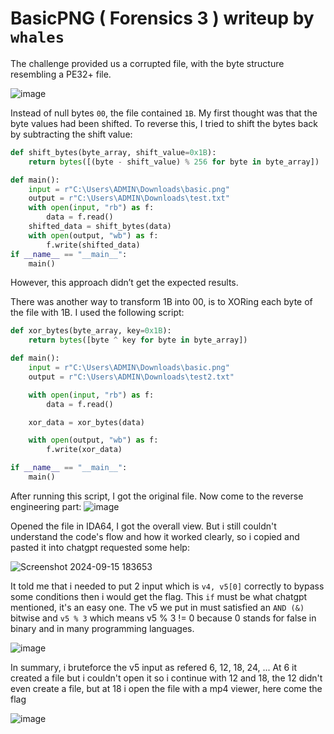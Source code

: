 # BasicPNG ( Forensics 3 ) writeup by `whales`

The challenge provided us a corrupted file, with the byte structure resembling a PE32+ file.

![image](https://github.com/user-attachments/assets/b8648a99-009c-47dc-a431-bd6397941e5e)

Instead of null bytes `00`, the file contained `1B`. 
My first thought was that the byte values had been shifted. 
To reverse this, I tried to shift the bytes back by subtracting the shift value:
```python
def shift_bytes(byte_array, shift_value=0x1B):
    return bytes([(byte - shift_value) % 256 for byte in byte_array])

def main():
    input = r"C:\Users\ADMIN\Downloads\basic.png"
    output = r"C:\Users\ADMIN\Downloads\test.txt"
    with open(input, "rb") as f:
        data = f.read()
    shifted_data = shift_bytes(data)
    with open(output, "wb") as f:
        f.write(shifted_data)
if __name__ == "__main__":
    main()
```
However, this approach didn’t get the expected results.

There was another way to transform 1B into 00, is to XORing each byte of the file with 1B.
I used the following script:
```python
def xor_bytes(byte_array, key=0x1B):
    return bytes([byte ^ key for byte in byte_array])

def main():
    input = r"C:\Users\ADMIN\Downloads\basic.png"
    output = r"C:\Users\ADMIN\Downloads\test2.txt"

    with open(input, "rb") as f:
        data = f.read()

    xor_data = xor_bytes(data)

    with open(output, "wb") as f:
        f.write(xor_data)

if __name__ == "__main__":
    main()
```
After running this script, I got the original file.
Now come to the reverse engineering part:
![image](https://github.com/user-attachments/assets/64813f62-f869-4bc9-b418-0aedb94e0aa5)


Opened the file in IDA64, I got the overall view. But i still couldn't understand the code's flow and how it worked clearly, so i copied and pasted it into chatgpt requested some help:


![Screenshot 2024-09-15 183653](https://github.com/user-attachments/assets/cf9aafb9-a7e5-445f-92df-f2ce2a2a3d20)


It told me that i needed to put 2 input which is ```v4, v5[0]``` correctly to bypass some conditions then i would get the flag.
This `if` must be what chatgpt mentioned, it's an easy one. The v5 we put in must satisfied an `AND (&)` bitwise and `v5 % 3` which means v5 % 3 != 0 because 0 stands for false in binary and in many programming languages.


![image](https://github.com/user-attachments/assets/c3eeb5da-30c4-474c-9922-40ccd8af9f91)


In summary, i bruteforce the v5 input as refered 6, 12, 18, 24, ... At 6 it created a file but i couldn't open it so i continue with 12 and 18, the 12 didn't even create a file, but at 18 i open the file with a mp4 viewer, here come the flag 


![image](https://github.com/user-attachments/assets/f0529010-a2f5-4470-ae4b-52065e70a99f)


